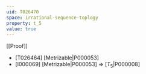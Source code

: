 ```yaml
---
uid: T026470
space: irrational-sequence-toplogy
property: t_5
value: true
---
```

[[Proof]]

* [T026464] [Metrizable|P000053]
* [I000069] [Metrizable|P000053] => [$T_5$|P000008]

